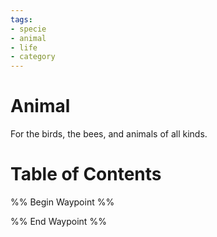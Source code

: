 ```yaml
---
tags:
- specie
- animal
- life
- category
---
```

# Animal
For the birds, the bees, and animals of all kinds.

# Table of Contents
%% Begin Waypoint %%


%% End Waypoint %%
